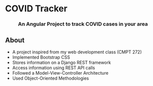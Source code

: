 <h1>COVID Tracker</h1>
<h3 align="center">An Angular Project to track COVID cases in your area</h3>

## About
- A project inspired from my web development class (CMPT 272)
- Implemented Bootstrap CSS
- Stores information on a Django REST framework
- Access information using REST API calls
- Followed a Model-View-Controller Architecture
- Used Object-Oriented Methodologies


